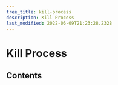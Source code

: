 ```yaml
---
tree_title: kill-process
description: Kill Process
last_modified: 2022-06-09T21:23:28.2328
---
```


# Kill Process

## Contents

